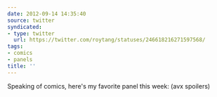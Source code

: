 ```yaml
---
date: 2012-09-14 14:35:40
source: twitter
syndicated:
- type: twitter
  url: https://twitter.com/roytang/statuses/246618216271597568/
tags:
- comics
- panels
title: ''
---
```


Speaking of comics, here's my favorite panel this week: (avx spoilers)
